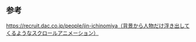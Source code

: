 ## 参考

<a href="https://recruit.dac.co.jp/people/jin-ichinomiya" target="_blank">https://recruit.dac.co.jp/people/jin-ichinomiya（背景から人物だけ浮き出してくるようなスクロールアニメーション）</a>
